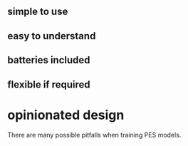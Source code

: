 

## simple to use


## easy to understand

## batteries included

## flexible if required

# opinionated design

There are many possible pitfalls when training PES models.


